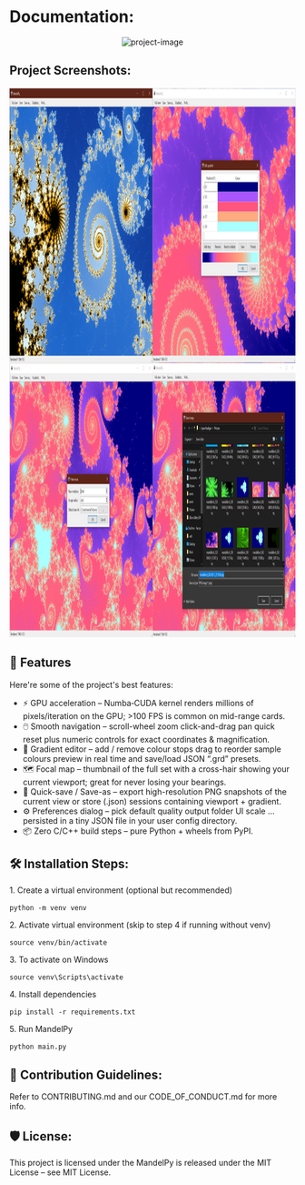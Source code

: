 <h1 align="left" id="title">Documentation:</h1>

<p align="center"><img src="https://socialify.git.ci/Neckername/MandelPy-WIP/image?custom_description=CUDA-accelerated+Mandelbrot+explorer+with+smooth+zoom%2C+real-time+render%2C+custom+gradients+%26+a+sleek+PySide6+GUI.&amp;description=1&amp;font=Jost&amp;forks=1&amp;issues=1&amp;language=1&amp;logo=https%3A%2F%2Fraw.githubusercontent.com%2FNeckername%2FMandelPy-WIP%2Frefs%2Fheads%2Fmain%2Fassets%2Flogo.svg&amp;name=1&amp;owner=1&amp;pattern=Formal+Invitation&amp;pulls=1&amp;stargazers=1&amp;theme=Dark" alt="project-image"></p>

<h2>Project Screenshots:</h2>

<img src="https://github.com/Neckername/MandelPy-WIP/blob/main/assets/screenshots/MandelPyCollage1.png?raw=true" alt="project-screenshot" width="1280" height="966/">

  
  
<h2>🧐 Features</h2>

Here're some of the project's best features:

*   ⚡ GPU acceleration – Numba‐CUDA kernel renders millions of pixels/iteration on the GPU; >100 FPS is common on mid-range cards.
*   🖱️ Smooth navigation – scroll-wheel zoom click-and-drag pan quick reset plus numeric controls for exact coordinates & magnification.
*   🎨 Gradient editor – add / remove colour stops drag to reorder sample colours preview in real time and save/load JSON “.grd” presets.
*   🗺️ Focal map – thumbnail of the full set with a cross-hair showing your current viewport; great for never losing your bearings.
*   💾 Quick-save / Save-as – export high-resolution PNG snapshots of the current view or store (.json) sessions containing viewport + gradient.
*   ⚙️ Preferences dialog – pick default quality output folder UI scale … persisted in a tiny JSON file in your user config directory.
*   📦 Zero C/C++ build steps – pure Python + wheels from PyPI.

<h2>🛠️ Installation Steps:</h2>

<p>1. Create a virtual environment (optional but recommended)</p>

```
python -m venv venv
```

<p>2. Activate virtual environment (skip to step 4 if running without venv)</p>

```
source venv/bin/activate
```

<p>3. To activate on Windows</p>

```
source venv\Scripts\activate
```

<p>4. Install dependencies</p>

```
pip install -r requirements.txt
```

<p>5. Run MandelPy</p>

```
python main.py
```

<h2>🍰 Contribution Guidelines:</h2>

Refer to CONTRIBUTING.md and our CODE\_OF\_CONDUCT.md for more info.

<h2>🛡️ License:</h2>

This project is licensed under the MandelPy is released under the MIT License – see MIT License.
